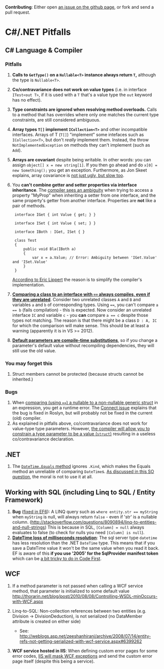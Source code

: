**Contributing**: Either open [an issue on the github page](https://github.com/bdb-opensource/c-sharp-pitfalls/issues), or fork and send a pull request.


# C#/.NET Pitfalls

## C# Language & Compiler


### Pitfalls

1. **Calls to `GetType()` on a `Nullable<T>` instance always return `T`,** although the type is `Nullable<T>`.
2. **Co/contravariance does not work on value types** (i.e. in interface `ITest<out T>`, if it is used with a `T` that's a value type the `out` keyword has no effect).
3. **Type constraints are ignored when resolving method overloads.** Calls to a method that has overrides where only one matches the current type constraints, are still considered ambiguous.
4. **Array types `T[]` implement `ICollection<T>`** and other incompatible interfaces. Arrays of T (`T[]`) "implement" some intefaces such as `ICollection<T>`, but don't *really* implement them. Instead, the throw `NotImplementedException` on methods they can't implement (such as `Add`).
5. **Arrays are covariant** despite being writable. In other words: you can assign `object[] x = new string[1]`. If you then go ahead and do `x[0] = new Something();` you get an exception. Furthermore, as Jon Skeet explains, array covariance is [not just ugly, but slow too](http://msmvps.com/blogs/jon_skeet/archive/2013/06/22/array-covariance-not-just-ugly-but-slow-too.aspx).
6. You **can't combine getter and setter properties via interface inheritance**. The [compiler sees an ambiguity](http://stackoverflow.com/questions/20412783/why-is-a-property-get-considered-ambiguous-when-the-other-interface-is-set-only) when trying to access a property "MyProp" when inheriting a setter from one interface, and the same property's getter from another interface. Properties are **not** like a pair of methods.
		
		interface IGet { int Value { get; } }
		
		interface ISet { int Value { set; } }
		
		interface IBoth : IGet, ISet { }
		
		class Test
		{
		    public void Bla(IBoth a)
		    {
		        var x = a.Value; // Error: Ambiguity between 'IGet.Value' and 'ISet.Value'
		    }
		}

   [According to Eric Lippert](http://stackoverflow.com/a/20413958/562906) the reason is to simplify the compiler's implementation.
7. [**Comparing a class to an interface with `==` always compiles, even if they are unrelated**](http://stackoverflow.com/questions/14697161/whats-the-reasoning-to-fallback-to-objects-operator-when-one-operand-is-an). Consider two unrelated classes `A` and `B` and variables `a` and `b` of corresponding types. Using `==`, you can't compare `a == b` (fails compilation) - this is expected. Now consider an unrelated interface `IC` and variable `c` - you **can** compare `a == c` despite those types not matching. The reason is that there might be a class `D : A, IC` for which the comparison will make sense. This should be at least a warning (apparently it is in VS >= 2012).
8. [**Default parameters are compile-time substitutions**](http://geekswithblogs.net/BlackRabbitCoder/archive/2011/07/28/c.net-little-pitfalls-default-parameters-are-compile-time-substitutions.aspx), so if you change a parameter's  default value without recompiling dependencies, they will still use the old value.

### You may forget this

1. Struct members cannot be protected (because structs cannot be inherited.)

### Bugs

1. When [comparing (using `==`) a nullable to a non-nullable generic struct](http://stackoverflow.com/questions/16797890/why-are-generic-and-non-generic-structs-treated-differently-when-building-expres) in an expression, you get a runtime error. The [Connect issue](https://connect.microsoft.com/VisualStudio/feedback/details/788793/expression-equal-with-one-nullable-and-one-plain-generic-struct-value-causes-invalidoperationexception#) explains that the bug is fixed in Roslyn, but will probably not be fixed in the current (old) compiler.
2. As explained in pitfalls above, co/contravariance does not work for value-type type parameters. However, [the compiler will allow you to constrain a type parameter to be a value (`struct`)](http://stackoverflow.com/questions/9353293/c-sharp-variance-annotation-of-a-type-parameter-constrained-to-be-value-type) resulting in a useless co/contravariance declaration.

## .NET

1. The [`DateTime.Equals` method](http://msdn.microsoft.com/en-us/library/635d5466%28v=vs.110%29.aspx) ignores `.Kind`, which makes the Equals method an unreliable of comparing `DateTime`s. [As discussed in this SO question](http://stackoverflow.com/questions/6930489/safely-comparing-local-and-universal-datetimes), the moral is not to use it at all.

## Working with SQL (including Linq to SQL / Entity Framework)

1. **Bug** ([fixed in EF6](http://data.uservoice.com/forums/72025-ado-net-entity-framework-ef-feature-suggestions/suggestions/1015361-incorrect-handling-of-null-variables-in-where-cl?ref=title%23suggestion-1015361)): A LINQ query such as `where entity.str == myString` when `myString` is null, will always return `false` - even if 'str' is a nullable column. (http://stackoverflow.com/questions/8090894/linq-to-entities-and-null-strings)
	This is because in SQL, `[Column] = null`  always evaluates to false (to check for nulls you need `[Column] is null`).
2. [**DateTime loss of milliseconds resolution**](http://stackoverflow.com/questions/7823966/milliseconds-in-my-datetime-changes-when-stored-in-sql-server): The sql server type `datetime` has less resolution than the .NET `DateTime` type. This means that if you save a DateTime value it won't be the same value when you read it back. EF is aware of this **if you use '2005' for the SqlProvider manifest token** which can be [a bit tricky to do in Code First](http://stackoverflow.com/a/12060518/562906).
	
## WCF

1. If a method parameter is not passed when calling a WCF service method, that parameter is initialized to some default value
    http://thorarin.net/blog/post/2010/08/08/Controlling-WSDL-minOccurs-with-WCF.aspx

2. Linq-to-SQL:	Non-collection references between two entities (e.g. Division -> DivisionDeduction), is not serialized (no DataMember attribute is created on either side)
	- See: http://weblogs.asp.net/zeeshanhirani/archive/2008/07/14/entity-refs-not-getting-serialized-with-wcf-service.aspx#6399262

3. **WCF service hosted in IIS**: When defining custom error pages for some error codes, [IIS will mask WCF exceptions](http://noamlewis.wordpress.com/2012/12/03/custom-error-pages-and-wcf-exceptions-in-iis-and-case-of-bad-ui/) and send the custom error page itself (despite this being a service).
	



